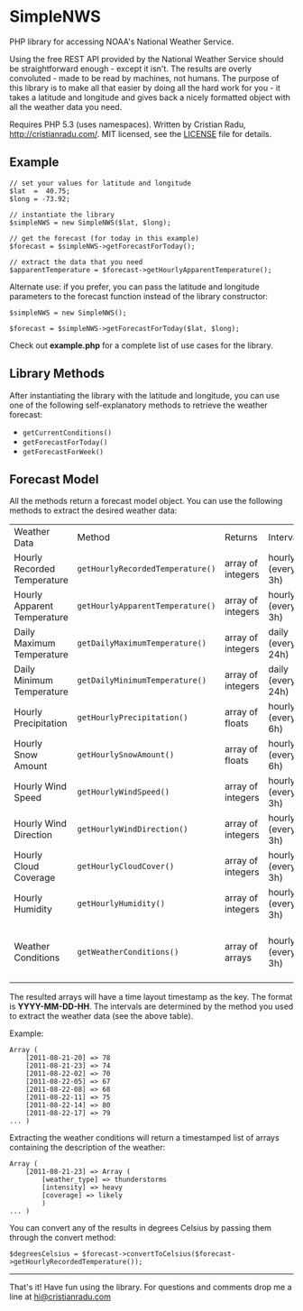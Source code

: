 SimpleNWS
=========

PHP library for accessing NOAA's National Weather Service.

Using the free REST API provided by the National Weather Service should be straightforward enough - except it isn't. The results are overly convoluted - made to be read by machines, not humans. The purpose of this library is to make all that easier by doing all the hard work for you - it takes a latitude and longitude and gives back a nicely formatted object with all the weather data you need.

Requires PHP 5.3 (uses namespaces). Written by Cristian Radu, <http://cristianradu.com/>. MIT licensed, see the [LICENSE](./LICENSE) file for details.

Example
-------

    // set your values for latitude and longitude
    $lat  =  40.75;
    $long = -73.92;
    
    // instantiate the library
    $simpleNWS = new SimpleNWS($lat, $long);
    
    // get the forecast (for today in this example)
    $forecast = $simpleNWS->getForecastForToday();
    
    // extract the data that you need
    $apparentTemperature = $forecast->getHourlyApparentTemperature();

Alternate use: if you prefer, you can pass the latitude and longitude parameters to the forecast function instead of the library constructor:

    $simpleNWS = new SimpleNWS();
    
    $forecast = $simpleNWS->getForecastForToday($lat, $long);

Check out **example.php** for a complete list of use cases for the library.

Library Methods
---------------

After instantiating the library with the latitude and longitude, you can use one of the following self-explanatory methods to retrieve the weather forecast:

- `getCurrentConditions()`
- `getForecastForToday()`
- `getForecastForWeek()`

Forecast Model
--------------

All the methods return a forecast model object. You can use the following methods to extract the desired weather data:

<table>
    <tr>
        <td>Weather Data</td>
        <td>Method</td>
        <td>Returns</td>
        <td>Interval</td>
        <td>Units</td>
    </tr>
    <tr>
        <td>Hourly Recorded Temperature</td>
        <td><code>getHourlyRecordedTemperature()</code></td>
        <td>array of integers</td>
        <td>hourly (every 3h)</td>
        <td>degrees F</td>
    </tr>
    <tr>
        <td>Hourly Apparent Temperature</td>
        <td><code>getHourlyApparentTemperature()</code></td>
        <td>array of integers</td>
        <td>hourly (every 3h)</td>
        <td>degrees F</td>
    </tr>
    <tr>
        <td>Daily Maximum Temperature</td>
        <td><code>getDailyMaximumTemperature()</code></td>
        <td>array of integers</td>
        <td>daily (every 24h)</td>
        <td>degrees F</td>
    </tr>
    <tr>
        <td>Daily Minimum Temperature</td>
        <td><code>getDailyMinimumTemperature()</code></td>
        <td>array of integers</td>
        <td>daily (every 24h)</td>
        <td>degrees F</td>
    </tr>
    <tr>
        <td>Hourly Precipitation</td>
        <td><code>getHourlyPrecipitation()</code></td>
        <td>array of floats</td>
        <td>hourly (every 6h)</td>
        <td>inches</td>
    </tr>
    <tr>
        <td>Hourly Snow Amount</td>
        <td><code>getHourlySnowAmount()</code></td>
        <td>array of floats</td>
        <td>hourly (every 6h)</td>
        <td>inches</td>
    </tr>
    <tr>
        <td>Hourly Wind Speed</td>
        <td><code>getHourlyWindSpeed()</code></td>
        <td>array of integers</td>
        <td>hourly (every 3h)</td>
        <td>knots</td>
    </tr>
    <tr>
        <td>Hourly Wind Direction</td>
        <td><code>getHourlyWindDirection()</code></td>
        <td>array of integers</td>
        <td>hourly (every 3h)</td>
        <td>degrees</td>
    </tr>
    <tr>
        <td>Hourly Cloud Coverage</td>
        <td><code>getHourlyCloudCover()</code></td>
        <td>array of integers</td>
        <td>hourly (every 3h)</td>
        <td>percent</td>
    </tr>
    <tr>
        <td>Hourly Humidity</td>
        <td><code>getHourlyHumidity()</code></td>
        <td>array of integers</td>
        <td>hourly (every 3h)</td>
        <td>percent</td>
    </tr>
    <tr>
        <td>Weather Conditions</td>
        <td><code>getWeatherConditions()</code></td>
        <td>array of arrays</td>
        <td>hourly (every 3h)</td>
        <td>description of weather type, intensity, coverage</td>
    </tr>
</table>

The resulted arrays will have a time layout timestamp as the key. The format is **YYYY-MM-DD-HH**. The intervals are determined by the method you used to extract the weather data (see the above table).

Example:

    Array (
        [2011-08-21-20] => 78
        [2011-08-21-23] => 74
        [2011-08-22-02] => 70
        [2011-08-22-05] => 67
        [2011-08-22-08] => 68
        [2011-08-22-11] => 75
        [2011-08-22-14] => 80
        [2011-08-22-17] => 79
    ... )

Extracting the weather conditions will return a timestamped list of arrays containing the description of the weather:

    Array (
        [2011-08-21-23] => Array (
            [weather_type] => thunderstorms
            [intensity] => heavy
            [coverage] => likely
            )
    ... )

You can convert any of the results in degrees Celsius by passing them through the convert method:

    $degreesCelsius = $forecast->convertToCelsius($forecast->getHourlyRecordedTemperature());

--------------------------------------------------------------------------------


That's it! Have fun using the library. For questions and comments drop me a line at <hi@cristianradu.com>
